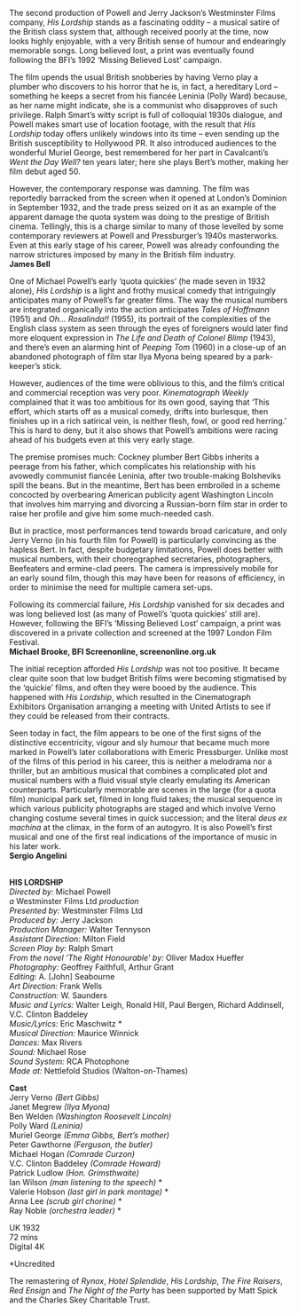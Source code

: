 
The second production of Powell and Jerry Jackson’s Westminster Films company, _His Lordship_ stands as a fascinating oddity – a musical satire of the British class system that, although received poorly at the time, now looks highly enjoyable, with a very British sense of humour and endearingly memorable songs. Long believed lost, a print was eventually found following the BFI’s 1992 ‘Missing Believed Lost’ campaign.

The film upends the usual British snobberies by having Verno play a plumber who discovers to his horror that he is, in fact, a hereditary Lord – something he keeps a secret from his fiancée Leninia (Polly Ward) because, as her name might indicate, she is a communist who disapproves of such privilege. Ralph Smart’s witty script is full of colloquial 1930s dialogue, and Powell makes smart use of location footage, with the result that _His Lordship_ today offers unlikely windows into its time – even sending up the British susceptibility to Hollywood PR. It also introduced audiences to the wonderful Muriel George, best remembered for her part in Cavalcanti’s _Went the Day Well?_ ten years later; here she plays Bert’s mother, making her film debut aged 50.

However, the contemporary response was damning. The film was reportedly barracked from the screen when it opened at London’s Dominion in September 1932, and the trade press seized on it as an example of the apparent damage the quota system was doing to the prestige of British cinema. Tellingly, this is a charge similar to many of those levelled by some contemporary reviewers at Powell and Pressburger’s 1940s masterworks. Even at this early stage of his career, Powell was already confounding the narrow strictures imposed by many in the British film industry.  
**James Bell**

One of Michael Powell’s early ‘quota quickies’ (he made seven in 1932 alone), _His Lordship_ is a light and frothy musical comedy that intriguingly anticipates many of Powell’s far greater films. The way the musical numbers are integrated organically into the action anticipates _Tales of Hoffmann_ (1951) and _Oh… Rosalinda!!_ (1955), its portrait of the complexities of the English class system as seen through the eyes of foreigners would later find more eloquent expression in _The Life and Death of Colonel Blimp_ (1943), and there’s even an alarming hint of _Peeping Tom_ (1960) in a close-up of an abandoned photograph of film star Ilya Myona being speared by a park-keeper’s stick.

However, audiences of the time were oblivious to this, and the film’s critical and commercial reception was very poor. _Kinematograph Weekly_ complained that it was too ambitious for its own good, saying that ‘This effort, which starts off as a musical comedy, drifts into burlesque, then finishes up in a rich satirical vein, is neither flesh, fowl, or good red herring.’ This is hard to deny, but it also shows that Powell’s ambitions were racing ahead of his budgets even at this very early stage.

The premise promises much: Cockney plumber Bert Gibbs inherits a peerage from his father, which complicates his relationship with his avowedly communist fiancée Leninia, after two trouble-making Bolsheviks spill the beans. But in the meantime, Bert has been embroiled in a scheme concocted by overbearing American publicity agent Washington Lincoln that involves him marrying and divorcing a Russian-born film star in order to raise her profile and give him some much-needed cash.

But in practice, most performances tend towards broad caricature, and only Jerry Verno (in his fourth film for Powell) is particularly convincing as the hapless Bert. In fact, despite budgetary limitations, Powell does better with musical numbers, with their choreographed secretaries, photographers, Beefeaters and ermine-clad peers. The camera is impressively mobile for an early sound film, though this may have been for reasons of efficiency, in order to minimise the need for multiple camera set-ups.

Following its commercial failure, _His Lordship_ vanished for six decades and was long believed lost (as many of Powell’s ‘quota quickies’ still are). However, following the BFI’s ‘Missing Believed Lost’ campaign, a print was discovered in a private collection and screened at the 1997 London Film Festival.  
**Michael Brooke, BFI Screenonline, screenonline.org.uk**

The initial reception afforded _His Lordship_ was not too positive. It became clear quite soon that low budget British films were becoming stigmatised by the ‘quickie’ films, and often they were booed by the audience. This happened with _His Lordship_, which resulted in the Cinematograph Exhibitors Organisation arranging a meeting with United Artists to see if they could be released from their contracts.

Seen today in fact, the film appears to be one of the first signs of the distinctive eccentricity, vigour and sly humour that became much more marked in Powell’s later collaborations with Emeric Pressburger. Unlike most of the films of this period in his career, this is neither a melodrama nor a thriller, but an ambitious musical that combines a complicated plot and musical numbers with a fluid visual style clearly emulating its American counterparts. Particularly memorable are scenes in the large (for a quota film) municipal park set, filmed in long fluid takes; the musical sequence in which various publicity photographs are staged and which involve Verno changing costume several times in quick succession; and the literal _deus ex machina_ at the climax, in the form of an autogyro. It is also Powell’s first musical and one of the first real indications of the importance of music in his later work.  
**Sergio Angelini**
<br><br>

**HIS LORDSHIP**<br>
_Directed by:_ Michael Powell<br>
_a_ Westminster Films Ltd _production_<br>
_Presented by:_ Westminster Films Ltd<br>
_Produced by:_ Jerry Jackson<br>
_Production Manager:_ Walter Tennyson<br>
_Assistant Direction:_ Milton Field<br>
_Screen Play by:_ Ralph Smart<br>
_From the novel ‘The Right Honourable’ by:_ Oliver Madox Hueffer<br>
_Photography:_ Geoffrey Faithfull, Arthur Grant<br>
_Editing:_ A. [John] Seabourne<br>
_Art Direction:_ Frank Wells<br>
_Construction:_ W. Saunders<br>
_Music and Lyrics:_ Walter Leigh, Ronald Hill,  Paul Bergen, Richard Addinsell, V.C. Clinton Baddeley<br>
_Music/Lyrics:_ Eric Maschwitz *<br>
_Musical Direction:_ Maurice Winnick<br>
_Dances:_ Max Rivers<br>
_Sound:_ Michael Rose<br>
_Sound System:_ RCA Photophone<br>
_Made at:_ Nettlefold Studios (Walton-on-Thames)<br>

**Cast**<br>
Jerry Verno _(Bert Gibbs)_<br>
Janet Megrew _(Ilya Myona)_<br>
Ben Welden _(Washington Roosevelt Lincoln)_<br>
Polly Ward _(Leninia)_<br>
Muriel George _(Emma Gibbs, Bert’s mother)_<br>
Peter Gawthorne _(Ferguson, the butler)_<br>
Michael Hogan _(Comrade Curzon)_<br>
V.C. Clinton Baddeley _(Comrade Howard)_<br>
Patrick Ludlow _(Hon. Grimsthwaite)_<br>
Ian Wilson _(man listening to the speech)_ *<br>
Valerie Hobson _(last girl in park montage)_ *<br>
Anna Lee _(scrub girl chorine)_ *<br>
Ray Noble _(orchestra leader)_ *<br>

UK 1932<br>
72 mins<br>
Digital 4K

*Uncredited
<br>

The remastering of _Rynox_, _Hotel Splendide_,  _His_ _Lordship_, _The Fire Raisers_, _Red Ensign_ and  _The_ _Night of the Party_ has been supported by Matt Spick and the Charles Skey Charitable Trust.
<br><br>
<!--stackedit_data:
eyJoaXN0b3J5IjpbMTMzNDQxOTAyMF19
-->
